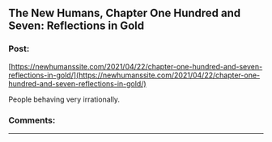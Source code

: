 ## The New Humans, Chapter One Hundred and Seven: Reflections in Gold

### Post:

[https://newhumanssite.com/2021/04/22/chapter-one-hundred-and-seven-reflections-in-gold/](https://newhumanssite.com/2021/04/22/chapter-one-hundred-and-seven-reflections-in-gold/)

People behaving very irrationally.

### Comments:

---

